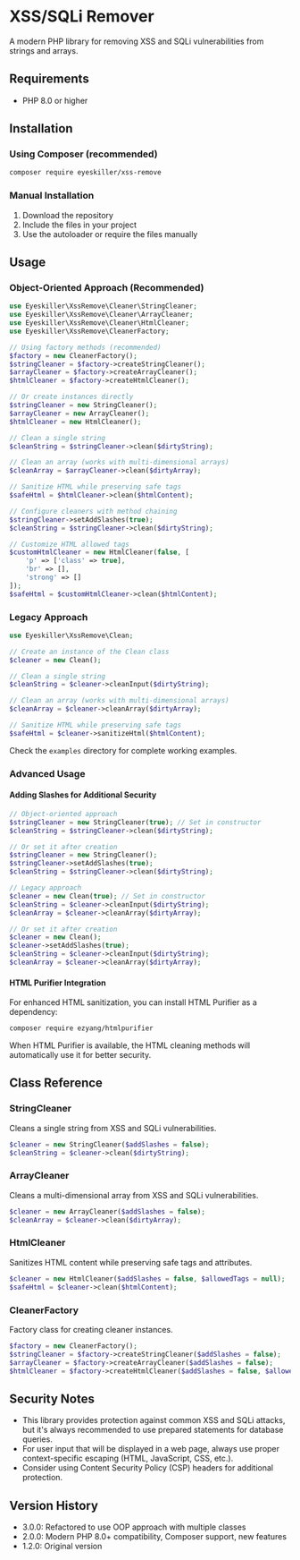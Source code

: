 # XSS/SQLi Remover

A modern PHP library for removing XSS and SQLi vulnerabilities from strings and arrays.

## Requirements

- PHP 8.0 or higher

## Installation

### Using Composer (recommended)

```bash
composer require eyeskiller/xss-remove
```

### Manual Installation

1. Download the repository
2. Include the files in your project
3. Use the autoloader or require the files manually

## Usage

### Object-Oriented Approach (Recommended)

```php
use Eyeskiller\XssRemove\Cleaner\StringCleaner;
use Eyeskiller\XssRemove\Cleaner\ArrayCleaner;
use Eyeskiller\XssRemove\Cleaner\HtmlCleaner;
use Eyeskiller\XssRemove\CleanerFactory;

// Using factory methods (recommended)
$factory = new CleanerFactory();
$stringCleaner = $factory->createStringCleaner();
$arrayCleaner = $factory->createArrayCleaner();
$htmlCleaner = $factory->createHtmlCleaner();

// Or create instances directly
$stringCleaner = new StringCleaner();
$arrayCleaner = new ArrayCleaner();
$htmlCleaner = new HtmlCleaner();

// Clean a single string
$cleanString = $stringCleaner->clean($dirtyString);

// Clean an array (works with multi-dimensional arrays)
$cleanArray = $arrayCleaner->clean($dirtyArray);

// Sanitize HTML while preserving safe tags
$safeHtml = $htmlCleaner->clean($htmlContent);

// Configure cleaners with method chaining
$stringCleaner->setAddSlashes(true);
$cleanString = $stringCleaner->clean($dirtyString);

// Customize HTML allowed tags
$customHtmlCleaner = new HtmlCleaner(false, [
    'p' => ['class' => true],
    'br' => [],
    'strong' => []
]);
$safeHtml = $customHtmlCleaner->clean($htmlContent);
```

### Legacy Approach

```php
use Eyeskiller\XssRemove\Clean;

// Create an instance of the Clean class
$cleaner = new Clean();

// Clean a single string
$cleanString = $cleaner->cleanInput($dirtyString);

// Clean an array (works with multi-dimensional arrays)
$cleanArray = $cleaner->cleanArray($dirtyArray);

// Sanitize HTML while preserving safe tags
$safeHtml = $cleaner->sanitizeHtml($htmlContent);
```

Check the `examples` directory for complete working examples.

### Advanced Usage

#### Adding Slashes for Additional Security

```php
// Object-oriented approach
$stringCleaner = new StringCleaner(true); // Set in constructor
$cleanString = $stringCleaner->clean($dirtyString);

// Or set it after creation
$stringCleaner = new StringCleaner();
$stringCleaner->setAddSlashes(true);
$cleanString = $stringCleaner->clean($dirtyString);

// Legacy approach
$cleaner = new Clean(true); // Set in constructor
$cleanString = $cleaner->cleanInput($dirtyString);
$cleanArray = $cleaner->cleanArray($dirtyArray);

// Or set it after creation
$cleaner = new Clean();
$cleaner->setAddSlashes(true);
$cleanString = $cleaner->cleanInput($dirtyString);
$cleanArray = $cleaner->cleanArray($dirtyArray);
```

#### HTML Purifier Integration

For enhanced HTML sanitization, you can install HTML Purifier as a dependency:

```bash
composer require ezyang/htmlpurifier
```

When HTML Purifier is available, the HTML cleaning methods will automatically use it for better security.

## Class Reference

### StringCleaner

Cleans a single string from XSS and SQLi vulnerabilities.

```php
$cleaner = new StringCleaner($addSlashes = false);
$cleanString = $cleaner->clean($dirtyString);
```

### ArrayCleaner

Cleans a multi-dimensional array from XSS and SQLi vulnerabilities.

```php
$cleaner = new ArrayCleaner($addSlashes = false);
$cleanArray = $cleaner->clean($dirtyArray);
```

### HtmlCleaner

Sanitizes HTML content while preserving safe tags and attributes.

```php
$cleaner = new HtmlCleaner($addSlashes = false, $allowedTags = null);
$safeHtml = $cleaner->clean($htmlContent);
```

### CleanerFactory

Factory class for creating cleaner instances.

```php
$factory = new CleanerFactory();
$stringCleaner = $factory->createStringCleaner($addSlashes = false);
$arrayCleaner = $factory->createArrayCleaner($addSlashes = false);
$htmlCleaner = $factory->createHtmlCleaner($addSlashes = false, $allowedTags = null);
```

## Security Notes

- This library provides protection against common XSS and SQLi attacks, but it's always recommended to use prepared statements for database queries.
- For user input that will be displayed in a web page, always use proper context-specific escaping (HTML, JavaScript, CSS, etc.).
- Consider using Content Security Policy (CSP) headers for additional protection.


## Version History

- 3.0.0: Refactored to use OOP approach with multiple classes
- 2.0.0: Modern PHP 8.0+ compatibility, Composer support, new features
- 1.2.0: Original version
